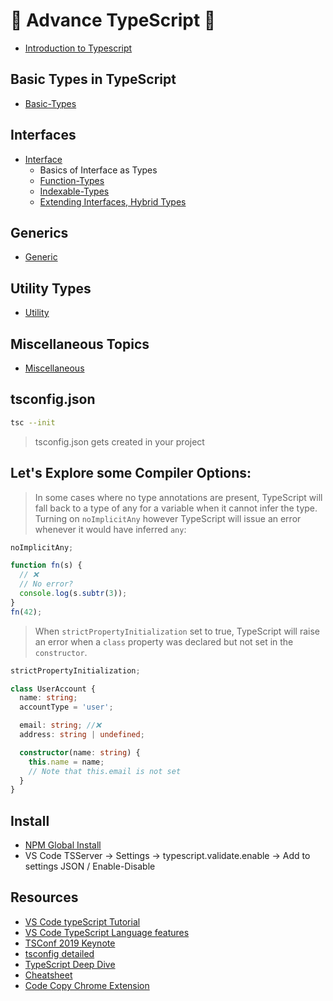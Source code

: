# :tada: Advance TypeScript :tada:

- [Introduction to Typescript](intro.md)

## Basic Types in TypeScript

- [Basic-Types](basic/basic-types.md)

## Interfaces

- [Interface](basic/interface/interfaces.md)
  - Basics of Interface as Types
  - [Function-Types](basic/interface/function-types.md)
  - [Indexable-Types](basic/interface/indexable-types.md)
  - [Extending Interfaces, Hybrid Types](basic/interface/more-interface.md)

## Generics

- [Generic](basic/generic.md)

## Utility Types

- [Utility](advance/utility-types.md)

## Miscellaneous Topics

- [Miscellaneous](basic/other.md)

## tsconfig.json

```bash
tsc --init
```

> tsconfig.json gets created in your project

## Let's Explore some Compiler Options:

> In some cases where no type annotations are present, TypeScript will fall back to a type of any for a variable when it cannot infer the type. Turning on `noImplicitAny` however TypeScript will issue an error whenever it would have inferred `any`:

```ts
noImplicitAny;
```

```ts
function fn(s) {
  // ❌
  // No error?
  console.log(s.subtr(3));
}
fn(42);
```

> When `strictPropertyInitialization` set to true, TypeScript will raise an error when a `class` property was declared but not set in the `constructor`.

```ts
strictPropertyInitialization;
```

```ts
class UserAccount {
  name: string;
  accountType = 'user';

  email: string; //❌
  address: string | undefined;

  constructor(name: string) {
    this.name = name;
    // Note that this.email is not set
  }
}
```

## Install

- [NPM Global Install](https://www.npmts.com/package/typescript)
- VS Code TSServer -> Settings -> typescript.validate.enable -> Add to settings JSON / Enable-Disable

## Resources

- [VS Code typeScript Tutorial](https://code.visualstudio.com/docs/typescript/typescript-tutorial)
- [VS Code TypeScript Language features](https://code.visualstudio.com/docs/languages/typescript)
- [TSConf 2019 Keynote](https://www.youtube.com/watch?v=jmPZztKIFf4)
- [tsconfig detailed](https://www.typescriptlang.org/tsconfig)
- [TypeScript Deep Dive](https://basarat.gitbook.io/typescript/)
- [Cheatsheet](https://devhints.io/typescript)
- [Code Copy Chrome Extension](https://chrome.google.com/webstore/detail/codecopy/fkbfebkcoelajmhanocgppanfoojcdmg/related)
